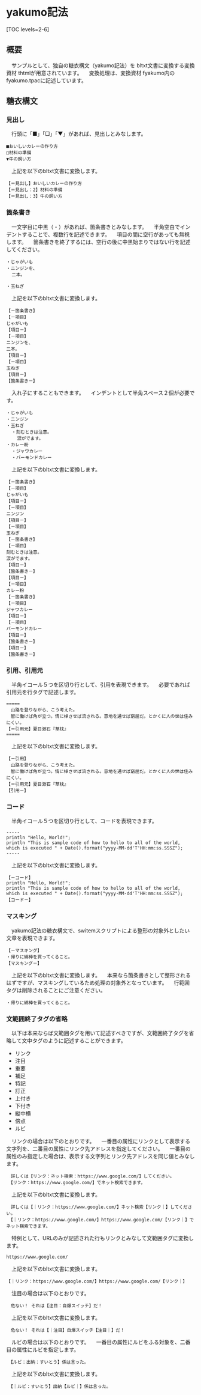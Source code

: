 # yakumo記法

[TOC levels=2-6]

## 概要

　サンプルとして、独自の糖衣構文（yakumo記法）を bltxt文書に変換する変換資材 thtmlが用意されています。
　変換処理は、変換資材 fyakumo内の fyakumo.tpacに記述しています。

## 糖衣構文

### 見出し

　行頭に「■」「□」「▼」があれば、見出しとみなします。

```
■おいしいカレーの作り方
□材料の準備
▼牛の飼い方
```

　上記を以下のbltxt文書に変換します。

```
【＝見出し】おいしいカレーの作り方
【＝見出し：2】材料の準備
【＝見出し：3】牛の飼い方
```

### 箇条書き

　一文字目に中黒（・）があれば、箇条書きとみなします。
　半角空白でインデントすることで、複数行を記述できます。
　項目の間に空行があっても無視します。
　箇条書きを終了するには、空行の後に中黒始まりではない行を記述してください。

```
・じゃがいも
・ニンジンを、
  二本。

・玉ねぎ
```

　上記を以下のbltxt文書に変換します。

```
【－箇条書き】
【－項目】
じゃがいも
【項目－】
【－項目】
ニンジンを、
二本。
【項目－】
【－項目】
玉ねぎ
【項目－】
【箇条書き－】
```

　入れ子にすることもできます。
　インデントとして半角スペース２個が必要です。

```
・じゃがいも
・ニンジン
・玉ねぎ
  ・刻むときは注意。
    涙がでます。
・カレー粉
  ・ジャワカレー
  ・バーモンドカレー
```

　上記を以下のbltxt文書に変換します。

```
【－箇条書き】
【－項目】
じゃがいも
【項目－】
【－項目】
ニンジン
【項目－】
【－項目】
玉ねぎ
【－箇条書き】
【－項目】
刻むときは注意。
涙がでます。
【項目－】
【箇条書き－】
【項目－】
【－項目】
カレー粉
【－箇条書き】
【－項目】
ジャワカレー
【項目－】
【－項目】
バーモンドカレー
【項目－】
【箇条書き－】
【項目－】
【箇条書き－】
```

### 引用、引用元

　半角イコール５つを区切り行として、引用を表現できます。
　必要であれば引用元を行タグで記述します。

```
=====
　山路を登りながら、こう考えた。
　智に働けば角が立つ。情に棹させば流される。意地を通せば窮屈だ。とかくに人の世は住みにくい。
【＝引用元】夏目漱石『草枕』
=====
```

　上記を以下のbltxt文書に変換します。

```
【－引用】
　山路を登りながら、こう考えた。
　智に働けば角が立つ。情に棹させば流される。意地を通せば窮屈だ。とかくに人の世は住みにくい。
【＝引用元】夏目漱石『草枕』
【引用－】
```

### コード

　半角イコール５つを区切り行として、コードを表現できます。

```
-----
println "Hello, World!";
println "This is sample code of how to hello to all of the world, which is executed " + Date().format("yyyy-MM-dd'T'HH:mm:ss.SSSZ");
-----
```

　上記を以下のbltxt文書に変換します。

```
【－コード】
println "Hello, World!";
println "This is sample code of how to hello to all of the world, which is executed " + Date().format("yyyy-MM-dd'T'HH:mm:ss.SSSZ");
【コード－】
```

### マスキング

　yakumo記法の糖衣構文で、switemスクリプトによる整形の対象外としたい文章を表現できます。

```
【－マスキング】
・帰りに綿棒を買ってくること。
【マスキング－】
```

　上記を以下のbltxt文書に変換します。
　本来なら箇条書きとして整形されるはずですが、マスキングしているため処理の対象外となっています。
　行範囲タグは削除されることにご注意ください。

```
・帰りに綿棒を買ってくること。
```

### 文範囲終了タグの省略

　以下は本来ならば文範囲タグを用いて記述すべきですが、文範囲終了タグを省略して文中タグのように記述することができます。

* リンク
* 注目
* 重要
* 補足
* 特記
* 訂正
* 上付き
* 下付き
* 縦中横
* 傍点
* ルビ

　リンクの場合は以下のとおりです。
　一番目の属性にリンクとして表示する文字列を、二番目の属性にリンク先アドレスを指定してください。
　一番目の属性のみ指定した場合は、表示する文字列とリンク先アドレスを同じ値とみなします。

```
　詳しくは【リンク：ネット検索：https://www.google.com/】してください。
　【リンク：https://www.google.com/】でネット検索できます。
```

　上記を以下のbltxt文書に変換します。

```
　詳しくは【｜リンク：https://www.google.com/】ネット検索【リンク｜】してください。
　【｜リンク：https://www.google.com/】https://www.google.com/【リンク｜】でネット検索できます。
```

　特例として、URLのみが記述された行もリンクとみなして文範囲タグに変換します。

```
https://www.google.com/
```

　上記を以下のbltxt文書に変換します。

```
【｜リンク：https://www.google.com/】https://www.google.com/【リンク｜】
```

　注目の場合は以下のとおりです。

```
　危ない！ それは【注目：自爆スイッチ】だ！
```

　上記を以下のbltxt文書に変換します。

```
　危ない！ それは【｜注目】自爆スイッチ【注目｜】だ！
```

　ルビの場合は以下のとおりです。
　一番目の属性にルビをふる対象を、二番目の属性にルビを指定します。

```
　【ルビ：出納：すいとう】係は言った。
```

　上記を以下のbltxt文書に変換します。

```
　【｜ルビ：すいとう】出納【ルビ｜】係は言った。
```
